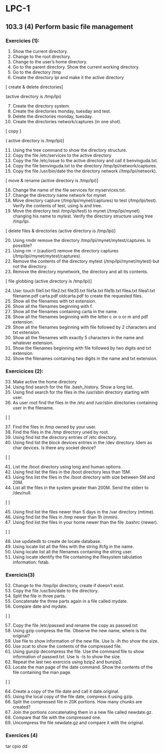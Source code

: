 # LPC-1


## 103.3 (4) Perform basic file management


### Exercicies (1):


 1. Show the current directory.
 2. Change to the root directory.
 3. Change to the user’s home directory.
 4. Go to the parent directory. Show the current working directory.
 5. Go to the directory /tmp
 6. Create the directory lpi and make it the active directory

[ create & delete directories]

 (active directory is /tmp/lpi)

 7. Create the directory system.
 8. Create the directories monday, tuesday and test.
 9. Delete the directories monday, tuesday.
 10. Create the directories network/captures (in one shot). 

[ copy ]

 ( active directory is /tmp/lpi)]

 11. Using the tree command to show the directory structure.
 12. Copy the file /etc/services to the active directory
 13. Copy the file /etc/issue to the active directory and call it benvinguda.txt.
 14. Copy the file benvinguda.txt to the directory /tmp/lpi/network/captures.
 15. Copy the file /usr/bin/date tho the directory network //tmp/lpi/network). 

[ move & rename (active directory is /tmp/lpi)]

 16. Change the name of the file services for myservices.txt.
 17. Change the directory name network for mynet
 18. Move directory capture (/tmp/lpi/mynet/captures) to test (/tmp/lpi/test). Verify the contents of test, using ls and tree.
 19. Move the directory test /tmp/lpi/test) to mynet (/tmp/lpi/mynet) changing his name to mytest. Verify the directory structure using tree /tmp/lpi.

[ delete files & directories (active directory is /tmp/lpi)]

 20. Using rmdir remove the directory /tmp/lpi/mynet/mytest/captures. Is possible?
 21. Using rm -r (caution!) remove the directory captures (/tmp/lpi/mynet/mytest/captures).
 22. Remove the contents of the directory mytest (/tmp/lpi/mynet/mytest) but not the directory.
 23. Remove the directory mynetwork, the directory and all its contents.

[ file globbing (active directory is /tmp/lpi)]

 24. Use: touch file1.txt file2.txt file35.txt file1a.txt file1b.txt filea.txt filea1.txt filename.pdf carta.pdf oldcarta.pdf to create the requested files.
 25. Show all the filenames  with txt extension.
 26. Show all the filenames beginning with f.
 27. Show all the filenames containing carta in the name.
 28. Show all the filenames beginning with the letter c or o or m and pdf extension.
 29. Show all the filenames beginning with file followed by 2 characters and txt extension.
 30. Show all the filenames with exactly 5 characters in the name and whatever extension.
 31. Show the filenames beginning with file followed by two digits and txt extension.
 32. Show the filenames containing two digits in the name and txt extension. 


### Exercicices (2):

 33. Make active the home directory
 34. Using find search for the file .bash_history. Show a long list.
 35. Using find search for the files in the /usr/sbin directory starting with user.
 36. As user root find the files in the /etc and /usr/sbin directories containing user in the filename.

[  ]

 37. Find the files in /tmp owned by your user.
 38. Find the files in the /tmp directory uned by root.
 39. Using find list the directory entries of /etc directory.
 40. Using find list the block devices entries in the /dev directory.  Idem as char devices. Is there any socket device?

[  ]

 41. List the /boot directory using long and human options.
 42. Using find list the files in the /boot directory less than 15M.
 43. Using fins list the files in the /boot directory with size between 5M and 20M.
 44. List all the files in the system greater than 200M. Send the stderr to /dev/null.

[  ]

 45. Using find list the files newer than 5 days in the /var directory (mtime).
 46. Using find list the files in /tmp newer than 1h (mmin).
 47. Using find list the files in your home newer than the file .bashrc (newer).

[  ]

 48. Use updatedb to create de locate database.
 49. Using locate list all the files with the string ifcfg in the name.
 50. Using locate list all the filenames containing the string user.
 51. Using locate identify the file containing the filesystem tabulation information: fstab.


### Exercicis(3)

 52. Change to the /tmp/lpi directory, create if doesn't exist.
 53. Copy the file /usr/bin/date to the directory.
 54. Split the file in three parts.
 55. Concatenate the three parts again in a file called mydate.
 56. Compare date and mydate.

[  ]

 57. Copy the file /etc/passwd and rename the copy as passwd.txt
 58. Using gzip compress the file. Observe the new name, where is the original?
 59. Use file to show information of the new file. Use ls -lh tho show the size.
 60. Use zcat to show the contents of the compressed file.
 61. Using gunzip decompress the file. Use the command file to show information of passwd.txt. Use ls -ls to show the size.
 62. Repeat the last two exercicis using  bzip2 and bunzip2.
 63. Locate the man page of the date command. Show the contents of the file containing the man page.

[  ]

 64. Create a copy of the file date and call it date.original.
 65. Using the local copy of the file date, compress it using gzip.
 66. Split the compressed file in 20K portions. How many chunks are created?
 67. Join the portions concatenating them in a new file called newdate.gz.
 68. Compare that file with the compressed one.
 69. Uncompress the file newdate.gz and compare it with the original.


### Exercices (4)

tar
cpio
dd


